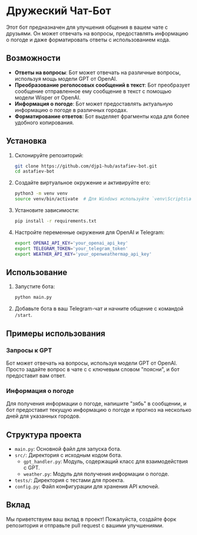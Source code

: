 # Дружеский Чат-Бот

Этот бот предназначен для улучшения общения в вашем чате с друзьями. Он может отвечать на вопросы, предоставлять информацию о погоде и даже форматировать ответы с использованием кода.

## Возможности

- **Ответы на вопросы**: Бот может отвечать на различные вопросы, используя мощь модели GPT от OpenAI.
- **Преобразование реголосовых сообщений в текст**: Бот преобразует сообщение отправленное ему сообщение в текст с помощью модели Wisper от OpenAI.
- **Информация о погоде**: Бот может предоставлять актуальную информацию о погоде в различных городах.
- **Форматирование ответов**: Бот выделяет фрагменты кода для более удобного копирования.
## Установка

1. Склонируйте репозиторий:
    ```bash
    git clone https://github.com/djp1-hub/astafiev-bot.git
    cd astafiev-bot
    ```

2. Создайте виртуальное окружение и активируйте его:
    ```bash
    python3 -m venv venv
    source venv/bin/activate  # Для Windows используйте `venv\Scripts\activate`
    ```

3. Установите зависимости:
    ```bash
    pip install -r requirements.txt
    ```

4. Настройте переменные окружения для OpenAI и Telegram:
    ```bash
    export OPENAI_API_KEY='your_openai_api_key'
    export TELEGRAM_TOKEN='your_telegram_token'
    export WEATHER_API_KEY='your_openweathermap_api_key'
    ```

## Использование

1. Запустите бота:
    ```bash
    python main.py
    ```

2. Добавьте бота в ваш Telegram-чат и начните общение с командой `/start`.

## Примеры использования

### Запросы к GPT

Бот может отвечать на вопросы, используя модели GPT от OpenAI. Просто задайте вопрос в чате c с ключевым словом "поясни", и бот предоставит вам ответ.

### Информация о погоде

Для получения информации о погоде, напишите "зябь" в сообщении, и бот предоставит текущую информацию о погоде и прогноз на несколько дней для указанных городов.


## Структура проекта

- `main.py`: Основной файл для запуска бота.
- `src/`: Директория с исходным кодом бота.
    - `gpt_handler.py`: Модуль, содержащий класс для взаимодействия с GPT.
    - `weather.py`: Модуль для получения информации о погоде.
- `tests/`: Директория с тестами для проекта.
- `config.py`: Файл конфигурации для хранения API ключей.

## Вклад

Мы приветствуем ваш вклад в проект! Пожалуйста, создайте форк репозитория и отправьте pull request с вашими улучшениями.
